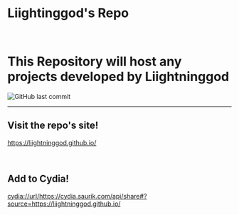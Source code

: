 # Liightinggod's Repo

<br>

# This Repository will host any projects developed by Liightninggod

![GitHub last commit](https://img.shields.io/github/last-commit/liightninggod/liightninggod.github.io?color=blue&label=Most%20Recent%20Commit&style=for-the-badge)

<hr>

## Visit the repo's site!

<a href="https://liightninggod.github.io/">https://liightninggod.github.io/</a>

<br>

## Add to Cydia!

<a href="cydia://url/https://cydia.saurik.com/api/share#?source=https://liightninggod.github.io/">cydia://url/https://cydia.saurik.com/api/share#?source=https://liightninggod.github.io/</a>